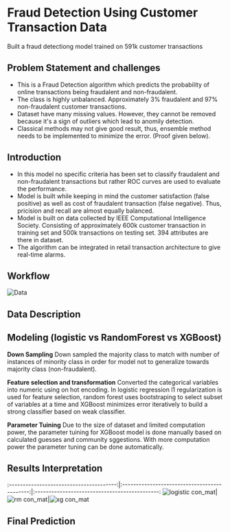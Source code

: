 # Fraud Detection Using Customer Transaction Data
Built a fraud detectiong model trained on 591k customer transactions

## Problem Statement and challenges
- This is a Fraud Detection algorithm which predicts the probability of online transactions being fraudalent and non-fraudalent.
- The class is highly unbalanced. Approximately 3% fraudalent and 97% non-fraudalent customer transactions.
- Dataset have many missing values. However, they cannot be removed because it's a sign of outliers which lead to anomily detection.
- Classical methods may not give good result, thus, ensemble method needs to be implemented to minimize the error. (Proof given below). 

## Introduction
- In this model no specific criteria has been set to classify fraudalent and non-fraudalent transactions but rather ROC curves are used to evaluate the performance.
- Model is built while keeping in mind the customer satisfaction (false positive) as well as cost of fraudalent transaction (false negative). Thus, pricision and recall are almost equally balanced.
- Model is built on data collected by IEEE Computational Intelligence Society. Consisting of approximately 600k customer transaction in training set and 500k transactions on testing set. 394 attributes are there in dataset. 
- The algorithm can be integrated in retail transaction architecture to give real-time alarms.
  
## Workflow

![Data](https://user-images.githubusercontent.com/32847030/65382701-eab09b00-dcd8-11e9-8b2a-bf08914504a6.jpg)


## Data Description


## Modeling (logistic vs RandomForest vs XGBoost)

**Down Sampling**
Down sampled the majority class to match with number of instances of minority class in order for model not to generalize towards majority class (non-fraudalent).

**Feature selection and transformation**
Converted the categorical variables into numeric using on hot encoding. In logistic regression l1 regularization is used for feature selection, random forest uses bootstraping to select subset of variables at a time and XGBoost minimizes error iteratively to build a strong classifier based on weak classifier. 

**Parameter Tuining**
Due to the size of dataset and limited computation power, the parameter tuining for XGBoost model is done manually based on calculated guesses and community sggestions. With more computation power the parameter tuning can be done automatically.   

## Results Interpretation
:---------------------------------------:|:--------------------------------------------:|:---------------------------------------------:
![logistic con_mat](https://user-images.githubusercontent.com/32847030/65389708-178b9f00-dd27-11e9-99e0-c2a53e9e19d8.JPG)| ![rm con_mat](https://user-images.githubusercontent.com/32847030/65389709-178b9f00-dd27-11e9-8ec4-5fb253580e76.JPG)|![xg con_mat](https://user-images.githubusercontent.com/32847030/65389710-178b9f00-dd27-11e9-88fd-35031da5c26e.JPG)




## Final Prediction
